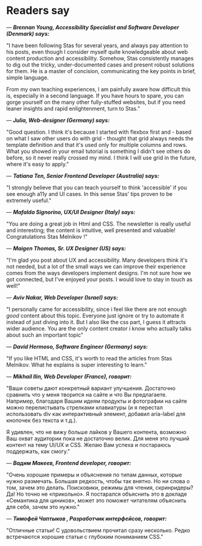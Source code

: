 # Readers say

—  ***Brennan Young, Accessibility Specialist and Software Developer (Denmark) says:***

"I have been following Stas for several years, and always pay attention to his posts, even though I consider myself quite knowledgeable about web content production and accessibility. Somehow, Stas consistently manages to dig out the tricky, under-documented cases and present robust solutions for them. He is a master of concision, communicating the key points in brief, simple language. 

From my own teaching experiences, I am painfully aware how difficult this is, especially in a second language. If you have hours to spare, you can gorge yourself on the many other fully-stuffed websites, but if you need leaner insights and rapid enlightenment, turn to Stas.”

—  ***Julia, Web-designer (Germany) says:***

"Good question. I think it's because I started with flexbox first and - based on what I saw other users do with grid - thought that grid always needs the template definition and that it's used only for multiple columns and rows. What you showed in your email tutorial is something I didn't see others do before, so it never really crossed my mind. I think I will use grid in the future, where it's easy to apply."

—  ***Tatiana Ten, Senior Frontend Developer (Australia) says:***

"I strongly believe that you can teach yourself to think 'accessible' if you see enough a11y and UI cases. In this sense Stas' tips proven to be extremely useful."

—  ***Mafalda Signorino, UX/UI Designer (Italy) says:***

"You are doing a great job in Html and CSS. The newsletter is really useful and interesting; the content is intuitive, well presented and valuable! Congratulations Stas Melnikov !"

— ***Maigen Thomas, Sr. UX Designer (US) says:***

"I'm glad you post about UX and accessibility. Many developers think it's not needed, but a lot of the small ways we can improve their experience comes from the ways developers implement designs.
I'm not sure how we got connected, but I've enjoyed your posts. I would love to stay in touch as well!" 

— ***Aviv Nakar, Web Developer (Israel) says:***

 "I personally came for accessibility, since i feel like there are not enough *good* content about this topic. Everyone just ignore or try to automate it instead of just diving into it. 
But I also like the css part, I guess it attracts wider audience. You are the only content creator i know who actually talks about such an important topic" 

— ***David Hermoso, Software Engineer (Germany) says:***

 "If you like HTML and CSS, it's worth to read the articles from Stas Melnikov. What he explains is super interesting to learn." 

— ***Mikhail Ilin, Web Developer (France), говорит:***

"Ваши советы дают конкретный вариант улучшения. Достаточно сравнить что у меня творится на сайте и что Вы предлагаете. Например, благодаря Вашим идеям продукты и фотографии на сайте можно перелистывать стрелками клавиатуры (и я перестал использовать div как интерактивный элемент, добавил aria-label для кнопочек без текста и т.д.). 

Я удивлен, что не вижу больше лайков у Вашего контента, возможно Ваш охват аудитории пока не достаточно велик. Для меня это лучший контент на тему UI/UX и CSS. Желаю Вам успеха и постараюсь поддержать, как смогу."

— ***Вадим Макеев, Frontend developer, говорит:***

"Очень хорошие примеры и объяснения по типам данных, которые нужно размечать. Большая редкость, чтобы так внятно. Но ни слова о том, зачем это делать. Поисковики, режимы для чтения, скринридеры? Да! Но точно не «прикольно». Я постарался объяснить это в докладе «Семантика для циников», может это поможет читателям объяснить для себя, зачем это нужно."

— ***Тимофей Чаптыков , Разработчик интерфейсов, говорит:***

"Отличные статьи! С удовольствием прочитал сразу несколько. Редко встречаются хорошие статьи с глубоким пониманием CSS."
